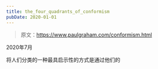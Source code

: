 ```yaml
---
title: the_four_quadrants_of_conformism
pubDate: 2020-01-01
---
```


> 原文：https://www.paulgraham.com/conformism.html 

            
2020年7月

将人们分类的一种最具启示性的方式是通过他们的